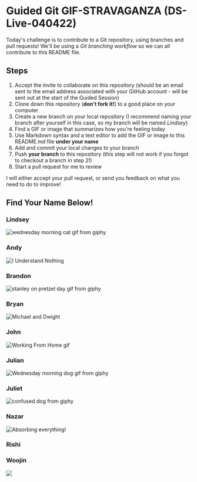 # Guided Git GIF-STRAVAGANZA (DS-Live-040422)

Today's challenge is to contribute to a Git repository, using branches and pull requests! We'll be using a *Git branching workflow* so we can all contribute to this README file.

## Steps

1. Accept the invite to collaborate on this repository (should be an email sent to the email address associated with your GitHub account - will be sent out at the start of the Guided Session)
2. Clone down this repository (**don't fork it!**) to a good place on your computer
3. Create a new branch on your local repository (I recommend naming your branch after yourself in this case, so my branch will be named _Lindsey_)
4. Find a GIF or image that summarizes how you're feeling today
5. Use Markdown syntax and a text editor to add the GIF or image to this README.md file **under your name**
6. Add and commit your local changes to your branch
7. Push **your branch** to this repository (this step will not work if you forgot to checkout a branch in step 2!)
8. Start a pull request for me to review

I will either accept your pull request, or send you feedback on what you need to do to improve!

## Find Your Name Below!

### Lindsey

![wednesday morning cat gif from giphy](https://media.giphy.com/media/wdgX1eCnUd8ZzWIMi4/giphy-downsized.gif)

### Andy
![I Understand Nothing](https://media.giphy.com/media/SAAMcPRfQpgyI/giphy-downsized.gif)

### Brandon
![stanley on pretzel day gif from giphy](https://media.giphy.com/media/vgUFOWBwBkziE/giphy.gif)

### Bryan
![Michael and Dwight](https://media.giphy.com/media/IwAZ6dvvvaTtdI8SD5/giphy-downsized.gif)

### John
![Working From Home gif](https://media.giphy.com/media/XymXANrzgI4k6FL6zr/giphy.gif)

### Julian
![Wednesday morning dog gif from giphy](https://media.giphy.com/media/s99lNdV0SCyHu/giphy-downsized.gif)

### Juliet
![confused dog from giphy](https://media.giphy.com/media/3o7527pa7qs9kCG78A/giphy-downsized.gif)

### Nazar
![Absorbing everything!](https://media.giphy.com/media/hoQy6gCy0r4PK/giphy.gif)

### Rishi


### Woojin
![](https://c.tenor.com/pOoMWxAP86oAAAAC/spongebob-patrick.gif)
